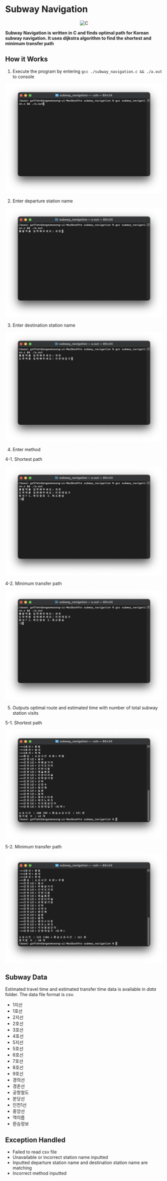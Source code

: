 # Subway Navigation
<div align="center"><img src="https://img.shields.io/badge/c-%2300599C.svg?style=for-the-badge&logo=c&logoColor=white" alt="C"></div>

**Subway Navigation is written in C and finds optimal path for Korean subway navigation. It uses dijkstra algorithm to find the shortest and minimum transfer path**


## How it Works
1. Execute the program by entering `gcc ./subway_navigation.c && ./a.out` to console
<div align="center"><img src="https://github.com/gs97ahn/c_subway_navigation/blob/master/screenshot/step_1.png" alt="screenshot step 1"></div>

2. Enter departure station name
<div align="center"><img src="https://github.com/gs97ahn/c_subway_navigation/blob/master/screenshot/step_2.png" alt="screenshot step 2"></div>

3. Enter destination station name
<div align="center"><img src="https://github.com/gs97ahn/c_subway_navigation/blob/master/screenshot/step_3.png" alt="screenshot step 3"></div>

4. Enter method

4-1. Shortest path
<div align="center"><img src="https://github.com/gs97ahn/c_subway_navigation/blob/master/screenshot/step_4-1.png" alt="screenshot step 4-1"></div>

4-2. Minimum transfer path
<div align="center"><img src="https://github.com/gs97ahn/c_subway_navigation/blob/master/screenshot/step_4-2.png" alt="screenshot step 4-2"></div>

5. Outputs optimal route and estimated time with number of total subway station visits

5-1. Shortest path
<div align="center"><img src="https://github.com/gs97ahn/c_subway_navigation/blob/master/screenshot/step_5-1.png" alt="screenshot step 5-1"></div>

5-2. Minimum transfer path
<div align="center"><img src="https://github.com/gs97ahn/c_subway_navigation/blob/master/screenshot/step_5-2.png" alt="screenshot step 5-2"></div>


## Subway Data
Estimated travel time and estimated transfer time data is available in *data* folder. The data file format is csv.
- 1지선
- 1호선
- 2지선
- 2호선
- 3호선
- 4호선
- 5지선
- 5호선
- 6호선
- 7호선
- 8호선
- 9호선
- 경의선
- 경춘선
- 공항철도
- 분당선
- 인천1선
- 중앙선
- 역이름
- 환승정보


## Exception Handled
- Failed to read csv file
- Unavailable or incorrect station name inputted
- Inputted departure station name and destination station name are matching
- Incorrect method inputted